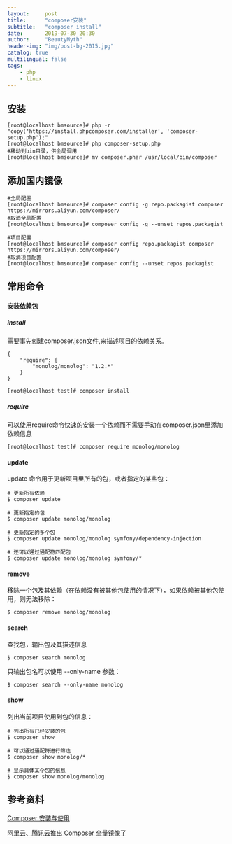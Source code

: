 ```yaml
---
layout:     post
title:      "composer安装"
subtitle:   "composer install"
date:       2019-07-30 20:30
author:     "BeautyMyth"
header-img: "img/post-bg-2015.jpg"
catalog: true
multilingual: false
tags:
    - php
    - linux
---
```


## 安装

```
[root@localhost bmsource]# php -r "copy('https://install.phpcomposer.com/installer', 'composer-setup.php');"
[root@localhost bmsource]# php composer-setup.php
#移动到bin目录，供全局调用
[root@localhost bmsource]# mv composer.phar /usr/local/bin/composer
```

## 添加国内镜像

```
#全局配置
[root@localhost bmsource]# composer config -g repo.packagist composer https://mirrors.aliyun.com/composer/
#取消全局配置
[root@localhost bmsource]# composer config -g --unset repos.packagist

#项目配置
[root@localhost bmsource]# composer config repo.packagist composer https://mirrors.aliyun.com/composer/
#取消项目配置
[root@localhost bmsource]# composer config --unset repos.packagist
```

## 常用命令

#### 安装依赖包

##### install

<p>
需要事先创建composer.json文件,来描述项目的依赖关系。
</p>

```
{
    "require": {
        "monolog/monolog": "1.2.*"
    }
}
```

```
[root@localhost test]# composer install
```

##### require

<p>
可以使用require命令快速的安装一个依赖而不需要手动在composer.json里添加依赖信息
</p>

```
[root@localhost test]# composer require monolog/monolog
```

#### update

<p>
update 命令用于更新项目里所有的包，或者指定的某些包：
</p>

```
# 更新所有依赖
$ composer update

# 更新指定的包
$ composer update monolog/monolog

# 更新指定的多个包
$ composer update monolog/monolog symfony/dependency-injection

# 还可以通过通配符匹配包
$ composer update monolog/monolog symfony/*
```

#### remove

<p>
移除一个包及其依赖（在依赖没有被其他包使用的情况下），如果依赖被其他包使用，则无法移除：
</p>

```
$ composer remove monolog/monolog
```

#### search

<p>
查找包，输出包及其描述信息
</p>

```
$ composer search monolog
```

<p>
只输出包名可以使用 --only-name 参数：
</p>

```
$ composer search --only-name monolog
```

#### show

<p>
列出当前项目使用到包的信息：
</p>

```
# 列出所有已经安装的包
$ composer show

# 可以通过通配符进行筛选
$ composer show monolog/*

# 显示具体某个包的信息
$ composer show monolog/monolog
```

## 参考资料

[Composer 安装与使用](https://www.runoob.com/w3cnote/composer-install-and-usage.html)

[阿里云、腾讯云推出 Composer 全量镜像了](https://laravelacademy.org/post/19806.html)

